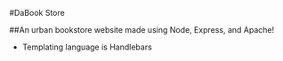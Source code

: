#DaBook Store

##An urban bookstore website made using Node, Express, and Apache!

* Templating language is Handlebars
